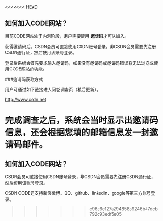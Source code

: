 <<<<<<< HEAD
## 如何加入CODE网站？

目前CODE网站处于内测阶段，用户需要使用 **邀请码**才可以加入。

获得邀请码后，CSDN会员可直接使用CSDN账号登录，非CSDN会员需要先注册CSDN通行证，然后使用该账号登录。

登录后系统会首先要求输入邀请码，如果没有邀请码或邀请码错误将无法浏览或使用CODE网站的功能。

###邀请码获取方式

用户可通过如下链接进入问卷调查页（稍后更新）。

http://www.csdn.net

完成调查之后，系统会当时显示出邀请码信息，还会根据您填的邮箱信息发一封邀请码邮件。
=======
## 如何加入CODE网站？

CSDN会员可直接使用CSDN账号登录，非CSDN会员需要先注册CSDN通行证，然后使用该账号登录。

CSDN CODE还支持新浪微博、QQ、github、linkedin、google等第三方账号登录。
>>>>>>> c96e6c127a294858b9246b47dcb792c93edf5e05
